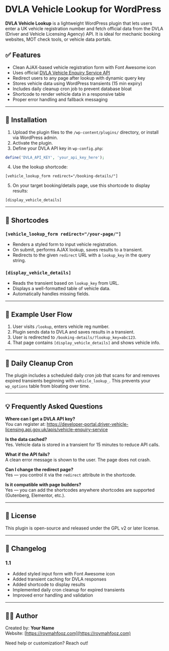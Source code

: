 # DVLA Vehicle Lookup for WordPress

**DVLA Vehicle Lookup** is a lightweight WordPress plugin that lets users enter a UK vehicle registration number and fetch official data from the DVLA (Driver and Vehicle Licensing Agency) API. It is ideal for mechanic booking websites, MOT check tools, or vehicle data portals.

## ✅ Features

- Clean AJAX-based vehicle registration form with Font Awesome icon
- Uses official [DVLA Vehicle Enquiry Service API](https://developer-portal.driver-vehicle-licensing.api.gov.uk/apis/vehicle-enquiry-service)
- Redirect users to any page after lookup with dynamic query key
- Stores vehicle data using WordPress transients (15 min expiry)
- Includes daily cleanup cron job to prevent database bloat
- Shortcode to render vehicle data in a responsive table
- Proper error handling and fallback messaging

---

## 🔧 Installation

1. Upload the plugin files to the `/wp-content/plugins/` directory, or install via WordPress admin.
2. Activate the plugin.
3. Define your DVLA API key in `wp-config.php`:

```php
define('DVLA_API_KEY', 'your_api_key_here');
```

4. Use the lookup shortcode:

```text
[vehicle_lookup_form redirect="/booking-details/"]
```

5. On your target booking/details page, use this shortcode to display results:

```text
[display_vehicle_details]
```

---

## 🔌 Shortcodes

### `[vehicle_lookup_form redirect="/your-page/"]`

- Renders a styled form to input vehicle registration.
- On submit, performs AJAX lookup, saves results to a transient.
- Redirects to the given `redirect` URL with a `lookup_key` in the query string.

### `[display_vehicle_details]`

- Reads the transient based on `lookup_key` from URL.
- Displays a well-formatted table of vehicle data.
- Automatically handles missing fields.

---

## 🚀 Example User Flow

1. User visits `/lookup`, enters vehicle reg number.
2. Plugin sends data to DVLA and saves results in a transient.
3. User is redirected to `/booking-details/?lookup_key=abc123`.
4. That page contains `[display_vehicle_details]` and shows vehicle info.

---

## 🧼 Daily Cleanup Cron

The plugin includes a scheduled daily cron job that scans for and removes expired transients beginning with `vehicle_lookup_`. This prevents your `wp_options` table from bloating over time.

---

## 💡 Frequently Asked Questions

**Where can I get a DVLA API key?**  
You can register at: https://developer-portal.driver-vehicle-licensing.api.gov.uk/apis/vehicle-enquiry-service

**Is the data cached?**  
Yes. Vehicle data is stored in a transient for 15 minutes to reduce API calls.

**What if the API fails?**  
A clean error message is shown to the user. The page does not crash.

**Can I change the redirect page?**  
Yes — you control it via the `redirect` attribute in the shortcode.

**Is it compatible with page builders?**  
Yes — you can add the shortcodes anywhere shortcodes are supported (Gutenberg, Elementor, etc.).

---

## 📄 License

This plugin is open-source and released under the GPL v2 or later license.

---

## 📝 Changelog

### 1.1
- Added styled input form with Font Awesome icon
- Added transient caching for DVLA responses
- Added shortcode to display results
- Implemented daily cron cleanup for expired transients
- Improved error handling and validation

---

## 👨‍💻 Author

Created by: **Your Name**  
Website: [https://roymahfooz.com](https://roymahfooz.com)

Need help or customization? Reach out!